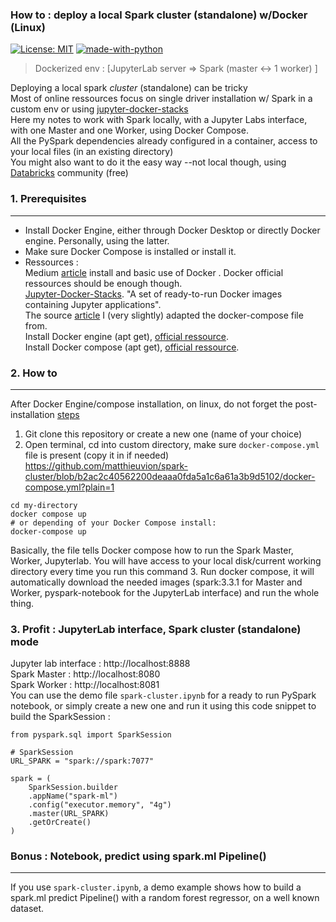 ### How to : deploy a local Spark cluster (standalone) w/Docker (Linux)
[![License: MIT](https://img.shields.io/badge/License-MIT-yellow.svg)](https://opensource.org/licenses/MIT)
[![made-with-python](https://img.shields.io/badge/Made%20with-Python-1f425f.svg)](https://www.python.org/)

> Dockerized env : [JupyterLab server => Spark (master <-> 1 worker) ]

Deploying a local spark *cluster* (standalone) can be tricky  
Most of online ressources focus on single driver installation w/ Spark in a custom env or using [jupyter-docker-stacks](https://jupyter-docker-stacks.readthedocs.io/en/latest/using/selecting.html)  
Here my notes to work with Spark locally, with a Jupyter Labs interface, with one Master and one Worker, using Docker Compose.  
All the PySpark dependencies already configured in a container, access to your local files (in an existing directory)  
You might also want to do it the easy way --not local though, using [Databricks](https://docs.databricks.com/getting-started/community-edition.html) community (free)

### 1. Prerequisites
---
- Install Docker Engine, either through Docker Desktop or directly Docker engine. Personally, using the latter.  
- Make sure Docker Compose is installed or install it.  
- Ressources :  
Medium [article](https://towardsdatascience.com/learning-docker-the-easy-way-52b7bdec5e86) install and basic use of Docker . Docker official ressources should be enough though.  
[Jupyter-Docker-Stacks](https://jupyter-docker-stacks.readthedocs.io/en/latest/using/selecting.html). "A set of ready-to-run Docker images containing Jupyter applications".    
The source [article](https://towardsdatascience.com/machine-learning-on-a-large-scale-2eef3bb749ee) I (very slightly) adapted the docker-compose file from.  
Install Docker engine (apt get), [official ressource](https://docs.docker.com/engine/install/ubuntu/).  
Install Docker compose (apt get), [official ressource](https://docs.docker.com/compose/install/linux/#install-using-the-repository).  

### 2. How to
---

After Docker Engine/compose installation, on linux, do not forget the post-installation [steps](https://docs.docker.com/engine/install/linux-postinstall/)
1. Git clone this repository or create a new one (name of your choice)
2. Open terminal, cd into custom directory, make sure `docker-compose.yml` file is present (copy it in if needed)  
https://github.com/matthieuvion/spark-cluster/blob/b2ac2c40562200deaaa0fda5a1c6a61a3b9d5102/docker-compose.yml?plain=1  
```
cd my-directory
docker compose up
# or depending of your Docker Compose install:   
docker-compose up
```
Basically, the file tells Docker compose how to run the Spark Master, Worker, Jupyterlab. You will have access to your local disk/current working directory every time you run this command
3. Run docker compose, it will automatically download the needed images (spark:3.3.1 for Master and Worker, pyspark-notebook for the JupyterLab interface) and run the whole thing.

### 3. Profit : JupyterLab interface, Spark cluster (standalone) mode 
Jupyter lab interface : http://localhost:8888  
Spark Master : http://localhost:8080  
Spark Worker : http://localhost:8081  
You can use the demo file `spark-cluster.ipynb` for a ready to run PySpark notebook, or simply create a new one and run it using this code snippet to build the SparkSession :   

```
from pyspark.sql import SparkSession

# SparkSession
URL_SPARK = "spark://spark:7077"

spark = (
    SparkSession.builder
    .appName("spark-ml")
    .config("executor.memory", "4g")
    .master(URL_SPARK)
    .getOrCreate()
)
```

### Bonus : Notebook, predict using spark.ml Pipeline()
---
If you use `spark-cluster.ipynb`, a demo example shows how to build a spark.ml predict Pipeline() with a random forest regressor, on a well known dataset.
